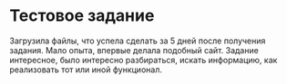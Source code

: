 # Тестовое задание
Загрузила файлы, что успела сделать за 5 дней после получения задания. Мало опыта, впервые делала подобный сайт. Задание интересное, было интересно разбираться, искать информацию, как реализовать тот или иной функционал.
